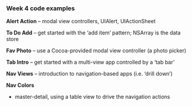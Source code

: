 ### Week 4 code examples

**Alert Action** 
– modal view controllers, UIAlert, UIActionSheet

**To Do Add** 
– get started with the ‘add item’ pattern; NSArray is the data store

**Fav Photo** 
– use a Cocoa-provided modal view controller (a photo picker)

**Tab Intro** 
– get started with a multi-view app controlled by a ‘tab bar’

**Nav Views** 
– introduction to navigation-based apps (i.e. ‘drill down’)

**Nav Colors** 
- master-detail, using a table view to drive the navigation actions
